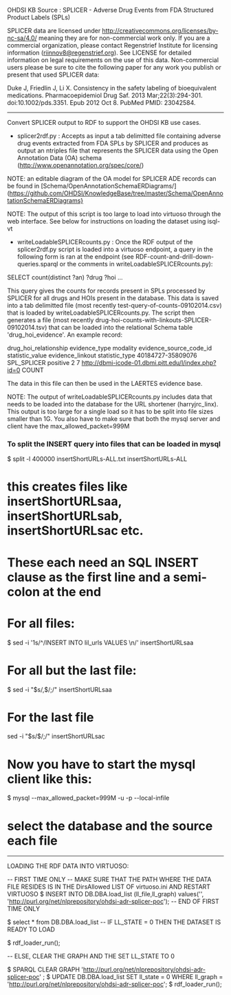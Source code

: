OHDSI KB Source : SPLICER - Adverse Drug Events from FDA Structured Product Labels (SPLs)

SPLICER data are licensed under http://creativecommons.org/licenses/by-nc-sa/4.0/ meaning they are for non-commercial work only. If you are a commercial organization, please contact Regenstrief Institute for licensing information (riinnov8@regenstrief.org). See LICENSE for detailed information on legal requirements on the use of this data. Non-commercial users please be sure to cite the following paper for any work you publish or present that used SPLICER data:

Duke J, Friedlin J, Li X. Consistency in the safety labeling of bioequivalent medications. Pharmacoepidemiol Drug Saf. 2013 Mar;22(3):294-301. doi:10.1002/pds.3351. Epub 2012 Oct 8. PubMed PMID: 23042584.

------------------------------------------------------------
Convert SPLICER output to RDF to support the OHDSI KB use cases.

- splicer2rdf.py : Accepts as input a tab delimitted file containing
  adverse drug events extracted from FDA SPLs by SPLICER and produces
  as output an ntriples file that represents the SPLICER data using
  the Open Annotation Data (OA) schema
  (http://www.openannotation.org/spec/core/)

NOTE: an editable diagram of the OA model for SPLICER ADE records can
be found in [Schema/OpenAnnotationSchemaERDiagrams/](https://github.com/OHDSI/KnowledgeBase/tree/master/Schema/OpenAnnotationSchemaERDiagrams}

NOTE: The output of this script is too large to load into virtuoso
through the web interface. See below for instructions on loading the
dataset using isql-vt

- writeLoadableSPLICERcounts.py : Once the RDF output of the
splicer2rdf.py script is loaded into a virtuoso endpoint, a query in the
following form is ran at the endpoint (see
RDF-count-and-drill-down-queries.sparql or the comments in writeLoadableSPLICERcounts.py): 

SELECT count(distinct ?an) ?drug ?hoi
...

This query gives the counts for records present in SPLs processed by
SPLICER for all drugs and HOIs present in the database. This data is
saved into a tab delimitted file (most recently
test-query-of-counts-09102014.csv) that is loaded by
writeLoadableSPLICERcounts.py. The script then generates a file (most
recently drug-hoi-counts-with-linkouts-SPLICER-09102014.tsv) that can
be loaded into the relational Schema table 'drug_hoi_evidence'. An
example record:

drug_hoi_relationship	evidence_type	modality	evidence_source_code_id	statistic_value	evidence_linkout	statistic_type
40184727-35809076       SPL_SPLICER     positive        2       7       http://dbmi-icode-01.dbmi.pitt.edu/l/index.php?id=0     COUNT

The data in this file can then be used in the LAERTES evidence base.

NOTE: The output of writeLoadableSPLICERcounts.py includes data that
      needs to be loaded into the database for the URL shortener
      (harryjrc_linx). This output is too large for a single load so
      it has to be split into file sizes smaller than 1G. You also
      have to make sure that both the mysql server and client have the
      max_allowed_packet=999M

### To split the INSERT query into files that can be loaded in mysql
$ split -l 400000 insertShortURLs-ALL.txt insertShortURLs-ALL

# this creates files like insertShortURLsaa, insertShortURLsab, insertShortURLsac etc.
# These each need an SQL INSERT clause as the first line and a semi-colon at the end
# For all files:
$ sed -i '1s/^/INSERT INTO lil_urls VALUES \n/' insertShortURLsaa
# For all but the last file:
$ sed -i "\$s/,$/;/" insertShortURLsaa
# For the last file
sed -i "\$s/$/;/" insertShortURLsac
# Now you have to start the mysql client like this:
$ mysql --max_allowed_packet=999M -u <user> -p --local-infile
# select the database and the source each file


------------------------------------------------------------

LOADING THE RDF DATA INTO VIRTUOSO:

-- FIRST TIME ONLY
-- MAKE SURE THAT THE PATH WHERE THE DATA FILE RESIDES IS IN THE DirsAllowed LIST OF virtuoso.ini AND RESTART VIRTUOSO
$ INSERT INTO DB.DBA.load_list (ll_file,ll_graph) values('<PATH TO drug-hoi-splicer.n3>', 'http://purl.org/net/nlprepository/ohdsi-adr-splicer-poc');
-- END OF FIRST TIME ONLY

$ select * from DB.DBA.load_list
-- IF LL_STATE = 0 THEN THE DATASET IS READY TO LOAD

$ rdf_loader_run();

-- ELSE, CLEAR THE GRAPH AND THE SET LL_STATE TO 0

$ SPARQL CLEAR GRAPH 'http://purl.org/net/nlprepository/ohdsi-adr-splicer-poc' ;
$ UPDATE DB.DBA.load_list SET ll_state = 0 WHERE ll_graph = 'http://purl.org/net/nlprepository/ohdsi-adr-splicer-poc';
$ rdf_loader_run();

